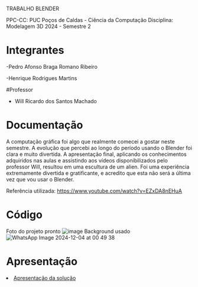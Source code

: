 TRABALHO BLENDER 

PPC-CC: PUC Poços de Caldas - Ciência da Computação
Disciplina: Modelagem 3D
2024 - Semestre 2

# Integrantes

-Pedro Afonso Braga Romano Ribeiro

-Henrique Rodrigues Martins

#Professor

- Will Ricardo dos Santos Machado

# Documentação

A computação gráfica foi algo que realmente comecei a gostar neste semestre. A evolução que percebi ao longo do período usando o Blender foi clara e muito divertida. A apresentação final, aplicando os conhecimentos adquiridos nas aulas e assistindo aos vídeos disponibilizados pelo professor Will, resultou em uma escultura de um alien. Foi uma experiência extremamente divertida e gratificante, e acredito que esta não será a última vez que vou usar o Blender.

Referência utilizada: https://www.youtube.com/watch?v=EZxDA8nEHuA

# Código
Foto do projeto pronto
![image](https://github.com/user-attachments/assets/9d79d0ab-fa21-4d6c-82f7-a8e665609bb8)
Background usado
![WhatsApp Image 2024-12-04 at 00 49 38](https://github.com/user-attachments/assets/9fa34fd8-5c99-4817-9c32-59651eb15da5)



# Apresentação

<li><a href="presentation/README.md"> Apresentação da solução</a></li>
